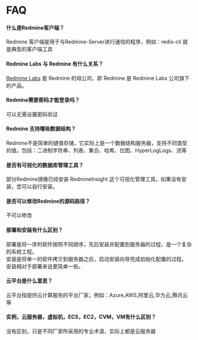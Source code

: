 # FAQ

#### 什么是Redmine客户端？

Redmine 客户端是用于与Redmine-Server进行通信的程序，例如：redis-cli 就是典型的客户端工具

#### Redmine Labs 与 Redmine 有什么关系？

[Redmine Labs](https://redislabs.com/) 是 Redmine 的母公司，即 Redmine 是 Redmine Labs 公司旗下的产品。

#### Redmine需要密码才能登录吗？

可以无需设置密码验证

#### Redmine 支持哪些数据结构？

Redmine不是简单的键值存储，它实际上是一个数据结构服务器，支持不同类型的值。包括：二进制字符串、列表、集合、哈希、位图、HyperLogLogs、流等

#### 是否有可视化的数据库管理工具？

部分Redmine镜像已经安装 RedmineInsight 这个可视化管理工具，如果没有安装，您可以自行安装。

#### 是否可以修改Redmine的源码路径？

不可以修改

#### 部署和安装有什么区别？

部署是将一序列软件按照不同顺序，先后安装并配置到服务器的过程，是一个复杂的系统工程。  
安装是将单一的软件拷贝到服务器之后，启动安装向导完成初始化配置的过程。  
安装相对于部署来说更简单一些。 

#### 云平台是什么意思？

云平台指提供云计算服务的平台厂家，例如：Azure,AWS,阿里云,华为云,腾讯云等

#### 实例，云服务器，虚拟机，ECS，EC2，CVM，VM有什么区别？

没有区别，只是不同厂家所采用的专业术语，实际上都是云服务器